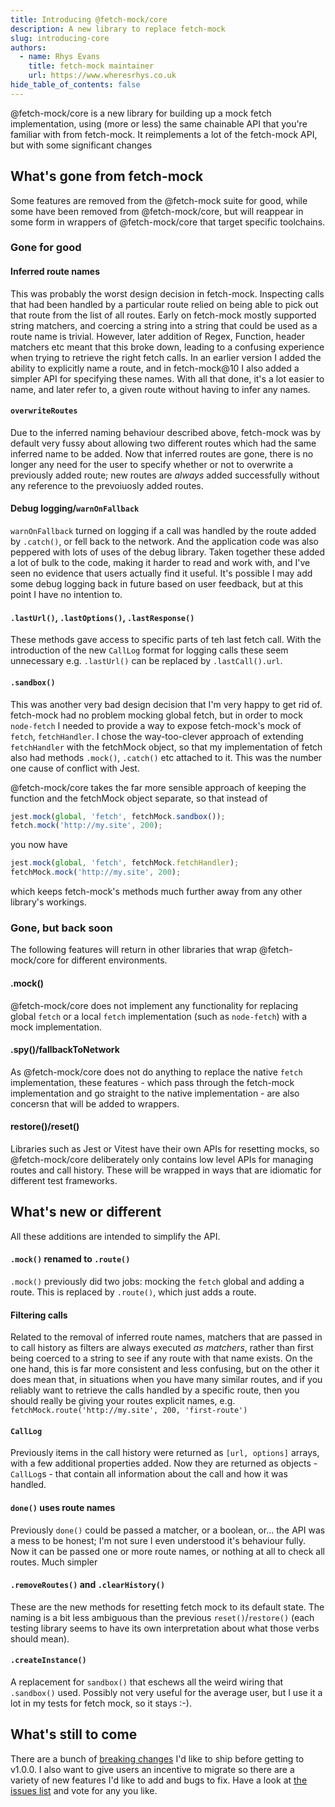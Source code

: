 ```yaml
---
title: Introducing @fetch-mock/core
description: A new library to replace fetch-mock
slug: introducing-core
authors:
  - name: Rhys Evans
    title: fetch-mock maintainer
    url: https://www.wheresrhys.co.uk
hide_table_of_contents: false
---
```


@fetch-mock/core is a new library for building up a mock fetch implementation, using (more or less) the same chainable API that you're familiar with from fetch-mock. It reimplements a lot of the fetch-mock API, but with some significant changes

## What's gone from fetch-mock

Some features are removed from the @fetch-mock suite for good, while some have been removed from @fetch-mock/core, but will reappear in some form in wrappers of @fetch-mock/core that target specific toolchains.

### Gone for good

#### Inferred route names

This was probably the worst design decision in fetch-mock. Inspecting calls that had been handled by a particular route relied on being able to pick out that route from the list of all routes. Early on fetch-mock mostly supported string matchers, and coercing a string into a string that could be used as a route name is trivial. However, later addition of Regex, Function, header matchers etc meant that this broke down, leading to a confusing experience when trying to retrieve the right fetch calls. In an earlier version I added the ability to explicitly name a route, and in fetch-mock@10 I also added a simpler API for specifying these names. With all that done, it's a lot easier to name, and later refer to, a given route without having to infer any names.

#### `overwriteRoutes`

Due to the inferred naming behaviour described above, fetch-mock was by default very fussy about allowing two different routes which had the same inferred name to be added. Now that inferred routes are gone, there is no longer any need for the user to specify whether or not to overwrite a previously added route; new routes are _always_ added successfully without any reference to the prevoiuosly added routes.

#### Debug logging/`warnOnFallback`

`warnOnFallback` turned on logging if a call was handled by the route added by `.catch()`, or fell back to the network. And the application code was also peppered with lots of uses of the debug library. Taken together these added a lot of bulk to the code, making it harder to read and work with, and I've seen no evidence that users actually find it useful. It's possible I may add some debug logging back in future based on user feedback, but at this point I have no intention to.

#### `.lastUrl()`, `.lastOptions()`, `.lastResponse()`

These methods gave access to specific parts of teh last fetch call. With the introduction of the new `CallLog` format for logging calls these seem unnecessary e.g. `.lastUrl()` can be replaced by `.lastCall().url`.

#### `.sandbox()`

This was another very bad design decision that I'm very happy to get rid of. fetch-mock had no problem mocking global fetch, but in order to mock `node-fetch` I needed to provide a way to expose fetch-mock's mock of `fetch`, `fetchHandler`. I chose the way-too-clever approach of extending `fetchHandler` with the fetchMock object, so that my implementation of fetch also had methods `.mock()`, `.catch()` etc attached to it. This was the number one cause of conflict with Jest.

@fetch-mock/core takes the far more sensible approach of keeping the function and the fetchMock object separate, so that instead of

```js
jest.mock(global, 'fetch', fetchMock.sandbox());
fetch.mock('http://my.site', 200);
```

you now have

```js
jest.mock(global, 'fetch', fetchMock.fetchHandler);
fetchMock.mock('http://my.site', 200);
```

which keeps fetch-mock's methods much further away from any other library's workings.

### Gone, but back soon

The following features will return in other libraries that wrap @fetch-mock/core for different environments.

#### .mock()

@fetch-mock/core does not implement any functionality for replacing global `fetch` or a local `fetch` implementation (such as `node-fetch`) with a mock implementation.

#### .spy()/fallbackToNetwork

As @fetch-mock/core does not do anything to replace the native `fetch` implementation, these features - which pass through the fetch-mock implementation and go straight to the native implementation - are also concersn that will be added to wrappers.

#### restore()/reset()

Libraries such as Jest or Vitest have their own APIs for resetting mocks, so @fetch-mock/core deliberately only contains low level APIs for managing routes and call history. These will be wrapped in ways that are idiomatic for different test frameworks.

## What's new or different

All these additions are intended to simplify the API.

#### `.mock()` renamed to `.route()`

`.mock()` previously did two jobs: mocking the `fetch` global and adding a route. This is replaced by `.route()`, which just adds a route.

#### Filtering calls

Related to the removal of inferred route names, matchers that are passed in to call history as filters are always executed _as matchers_, rather than first being coerced to a string to see if any route with that name exists. On the one hand, this is far more consistent and less confusing, but on the other it does mean that, in situations when you have many similar routes, and if you reliably want to retrieve the calls handled by a specific route, then you should really be giving your routes explicit names, e.g. `fetchMock.route('http://my.site', 200, 'first-route')`

#### `CallLog`

Previously items in the call history were returned as `[url, options]` arrays, with a few additional properties added. Now they are returned as objects - `CallLog`s - that contain all information about the call and how it was handled.

#### `done()` uses route names

Previously `done()` could be passed a matcher, or a boolean, or... the API was a mess to be honest; I'm not sure I even understood it's behaviour fully. Now it can be passed one or more route names, or nothing at all to check all routes. Much simpler

#### `.removeRoutes()` and `.clearHistory()`

These are the new methods for resetting fetch mock to its default state. The naming is a bit less ambiguous than the previous `reset()`/`restore()` (each testing library seems to have its own interpretation about what those verbs should mean).

#### `.createInstance()`

A replacement for `sandbox()` that eschews all the weird wiring that `.sandbox()` used. Possibly not very useful for the average user, but I use it a lot in my tests for fetch mock, so it stays :-).

## What's still to come

There are a bunch of [breaking changes](https://github.com/wheresrhys/fetch-mock/issues?q=is%3Aopen+is%3Aissue+label%3A%22breaking+change%22) I'd like to ship before getting to v1.0.0. I also want to give users an incentive to migrate so there are a variety of new features I'd like to add and bugs to fix. Have a look at [the issues list](https://github.com/wheresrhys/fetch-mock/issues) and vote for any you like.
